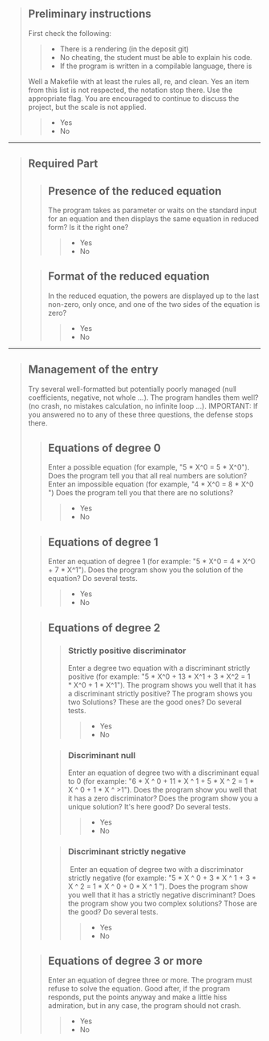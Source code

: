 >## Preliminary instructions
>
>First check the following:
>>- There is a rendering (in the deposit git)
>>- No cheating, the student must be able to explain his code.
>>- If the program is written in a compilable language, there is
>
>Well a Makefile with at least the rules all, re, and clean. Yes an item from this list is not respected, the notation stop there. Use the appropriate flag. You are encouraged to continue to discuss the project, but the scale is not applied.
>>- Yes
>>- No
---
>## Required Part
>>## Presence of the reduced equation
>>The program takes as parameter or waits on the standard input for an equation and then displays the same equation in reduced form?
>>Is it the right one?
>>>- Yes
>>>- No
>
>>## Format of the reduced equation
>>In the reduced equation, the powers are displayed up to
>>the last non-zero, only once, and one of the two sides
>of the equation is zero?
>>>- Yes
>>>- No
---
>## Management of the entry
>Try several well-formatted but potentially poorly managed (null coefficients, negative, not whole ...).
>The program handles them well? (no crash, no mistakes calculation, no infinite loop ...).
>IMPORTANT: If you answered no to any of these three questions, the defense stops there.
>>## Equations of degree 0
>>Enter a possible equation (for example, "5 * X^0 = 5 * X^0").
>Does the program tell you that all real numbers are solution?
>Enter an impossible equation (for example, "4 * X^0 = 8 * X^0 ")
>Does the program tell you that there are no solutions?
>>>- Yes
>>>- No
>
>>## Equations of degree 1
>>Enter an equation of degree 1 (for example: "5 * X^0 = 4 * X^0 + 7 * X^1").
>Does the program show you the solution of the equation?
>Do several tests.
>>>- Yes
>>>- No
>
>>## Equations of degree 2
>>>### Strictly positive discriminator
>>>Enter a degree two equation with a discriminant strictly positive
>>>(for example: "5 * X^0 + 13 * X^1 + 3 * X^2 = 1 * X^0 + 1 * X^1").
>>>The program shows you well that it has a discriminant strictly positive?
>>>The program shows you two Solutions?
>>>These are the good ones?
>>>Do several tests.
>>>>- Yes
>>>>- No
>>
>>>### Discriminant null
>>>Enter an equation of degree two with a discriminant equal to 0
>>>(for example: "6 * X ^ 0 + 11 * X ^ 1 + 5 * X ^ 2 = 1 * X ^ 0 + 1 * X ^ >1").
>>>Does the program show you well that it has a zero discriminator?
>>>Does the program show you a unique solution?
>>>It's here good?
>>>Do several tests.
>>>>- Yes
>>>>- No
>>
>>>### Discriminant strictly negative
>>> Enter an equation of degree two with a discriminator strictly negative
>>>(for example: "5 * X ^ 0 + 3 * X ^ 1 + 3 * X ^ 2 = 1 * X ^ 0 + 0 * X ^ 1 ").
>>>Does the program show you well that it has a strictly negative discriminant?
>>>Does the program show you two complex solutions?
>>>Those are the good?
>>>Do several tests.
>>>>- Yes
>>>>- No
>
>>## Equations of degree 3 or more
>>Enter an equation of degree three or more.
>>The program must refuse to solve the equation.
>>Good after, if the program responds, put the points anyway and make a little hiss admiration, but in any case, the program should not crash.
>>>- Yes
>>>- No